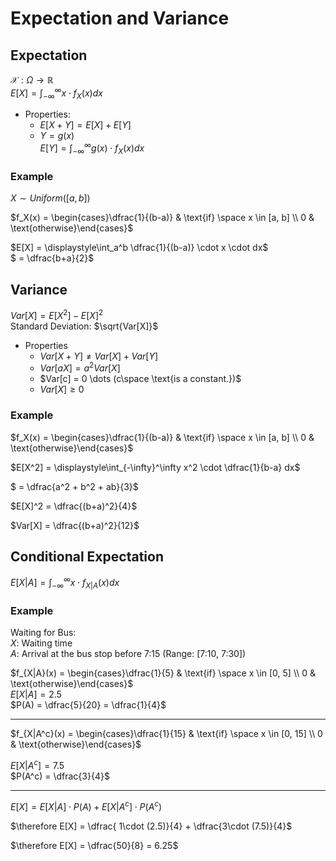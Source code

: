 # Expectation and Variance  

## Expectation
$\mathcal{X}:\Omega \rightarrow \mathbb{R}$  
$E[X] = \displaystyle\int_{-\infty}^\infty x\cdot f_X(x) dx$  

- Properties:
    - $E[X+Y] = E[X] + E[Y]$
    - $Y = g(x)$ \
    $E[Y] = \displaystyle\int_{-\infty}^\infty g(x)\cdot f_X(x) dx$ 
    
### Example 

$X \sim Uniform([a, b])$  

$f_X(x) = \begin{cases}\dfrac{1}{(b-a)} & \text{if} \space x \in [a, b] \\ 0 & \text{otherwise}\end{cases}$  

$E[X] = \displaystyle\int_a^b \dfrac{1}{(b-a)} \cdot x \cdot dx$ \
$ = \dfrac{b+a}{2}$ 

## Variance  

$Var[X] = E[X^2] - E[X]^2$  
Standard Deviation: $\sqrt{Var[X]}$  

- Properties
     - $Var[X + Y] \neq Var[X] + Var[Y]$
     - $Var[aX] = a^2Var[X]$
     - $Var[c] = 0 \dots (c\space \text{is a constant.})$
     - $Var[X] \geq 0$ 
     
### Example

$f_X(x) = \begin{cases}\dfrac{1}{(b-a)} & \text{if} \space x \in [a, b] \\ 0 & \text{otherwise}\end{cases}$   

$E[X^2] = \displaystyle\int_{-\infty}^\infty x^2 \cdot \dfrac{1}{b-a} dx$   

$ = \dfrac{a^2 + b^2 + ab}{3}$  

$E[X]^2 = \dfrac{(b+a)^2}{4}$

$Var[X] = \dfrac{(b+a)^2}{12}$ 

## Conditional Expectation 
$E[X | A] = \displaystyle\int_{-\infty}^\infty x\cdot f_{X|A}(x) dx$ 

### Example
Waiting for Bus: \
$X:$ Waiting time \
$A:$ Arrival at the bus stop before 7:15 (Range: [7:10, 7:30])  

$f_{X|A}(x) = \begin{cases}\dfrac{1}{5} & \text{if} \space x \in [0, 5] \\ 0 & \text{otherwise}\end{cases}$  
$E[X | A] = 2.5$  
$P(A) = \dfrac{5}{20} = \dfrac{1}{4}$

---
$f_{X|A^c}(x) = \begin{cases}\dfrac{1}{15} & \text{if} \space x \in [0, 15] \\ 0 & \text{otherwise}\end{cases}$

$E[X | A^c] = 7.5$  
$P(A^c) = \dfrac{3}{4}$  

---

$E[X] = E[X | A]\cdot P(A) + E[X | A^c]\cdot P(A^c)$  

$\therefore E[X] = \dfrac{ 1\cdot (2.5)}{4} + \dfrac{3\cdot (7.5)}{4}$  

$\therefore E[X] = \dfrac{50}{8} = 6.25$